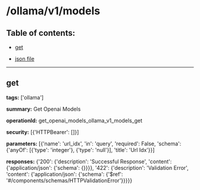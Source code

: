 # /ollama/v1/models

## Table of contents:
- [get](#get)

- [json file](./_ollama_v1_models.json)

---
<a name="get"></a>
## get

**tags:** ['ollama']

**summary:** Get Openai Models

**operationId:** get_openai_models_ollama_v1_models_get

**security:** [{'HTTPBearer': []}]

**parameters:** [{'name': 'url_idx', 'in': 'query', 'required': False, 'schema': {'anyOf': [{'type': 'integer'}, {'type': 'null'}], 'title': 'Url Idx'}}]

**responses:** {'200': {'description': 'Successful Response', 'content': {'application/json': {'schema': {}}}}, '422': {'description': 'Validation Error', 'content': {'application/json': {'schema': {'$ref': '#/components/schemas/HTTPValidationError'}}}}}

